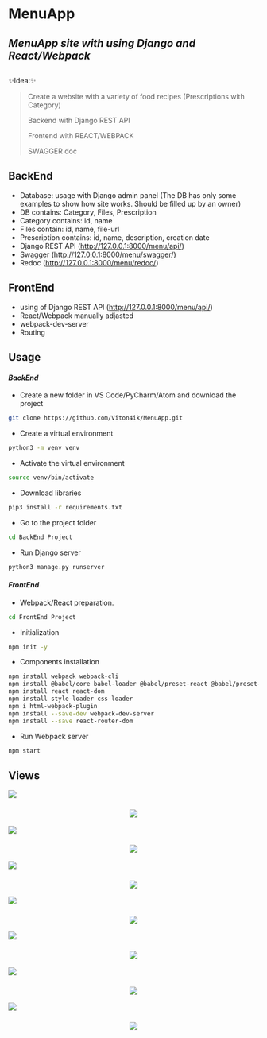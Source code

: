# MenuApp

## _MenuApp site with using Django and React/Webpack_

##
✨Idea:✨
> Create a website with a variety of food recipes (Prescriptions with Category)
> 
> Backend with Django REST API
>
> Frontend with REACT/WEBPACK 
>
> SWAGGER doc
>

## BackEnd

- Database: usage with Django admin panel (The DB has only some examples to show how site works. Should be filled up by an owner) 
- DB contains: Category, Files, Prescription
- Category contains: id, name
- Files contain: id, name, file-url
- Prescription contains: id, name, description, creation date
- Django REST API (http://127.0.0.1:8000/menu/api/)
- Swagger (http://127.0.0.1:8000/menu/swagger/)
- Redoc   (http://127.0.0.1:8000/menu/redoc/)

## FrontEnd

- using of Django REST API (http://127.0.0.1:8000/menu/api/)
- React/Webpack manually adjasted
- webpack-dev-server
- Routing

## Usage
#### _BackEnd_

- Create a new folder in VS Code/PyCharm/Atom and download the project

```sh
git clone https://github.com/Viton4ik/MenuApp.git
```
- Create a virtual environment

```sh
python3 -m venv venv
```
- Activate the virtual environment

```sh
source venv/bin/activate
```
- Download libraries

```sh
pip3 install -r requirements.txt
```
- Go to the project folder

```sh
cd BackEnd Project
```
- Run Django server

```sh
python3 manage.py runserver
```
#### _FrontEnd_

- Webpack/React preparation. 

```sh
cd FrontEnd Project
```
- Initialization 

```sh
npm init -y
```
- Components installation 

```sh
npm install webpack webpack-cli
npm install @babel/core babel-loader @babel/preset-react @babel/preset-env
npm install react react-dom
npm install style-loader css-loader
npm i html-webpack-plugin
npm install --save-dev webpack-dev-server
npm install --save react-router-dom
```
- Run Webpack server

```sh
npm start
```
## Views

<img src="https://img.shields.io/static/v1?label=1&message=REST API&color=9cf"/>
<h3 align="center"><img src="https://github.com/Viton4ik/MenuApp/blob/master/BackEnd/MenuApp/media/pictures/REST.png"/></h3> 

<img src="https://img.shields.io/static/v1?label=2&message=SWAGGER&color=9cf"/>
<h3 align="center"><img src="https://github.com/Viton4ik/MenuApp/blob/master/BackEnd/MenuApp/media/pictures/SWAGGER.png"/></h3> 

<img src="https://img.shields.io/static/v1?label=3&message=REDOC&color=9cf"/>
<h3 align="center"><img src="https://github.com/Viton4ik/MenuApp/blob/master/BackEnd/MenuApp/media/pictures/REDOC.png"/></h3> 

<img src="https://img.shields.io/static/v1?label=4&message=MainPage&color=9cf"/>
<h3 align="center"><img src="https://github.com/Viton4ik/MenuApp/blob/master/BackEnd/MenuApp/media/pictures/MainPage.png"/></h3> 

<img src="https://img.shields.io/static/v1?label=5&message=Categories&color=9cf"/>
<h3 align="center"><img src="https://github.com/Viton4ik/MenuApp/blob/master/BackEnd/MenuApp/media/pictures/Category.png"/></h3> 

<img src="https://img.shields.io/static/v1?label=6&message=All Prescriptions&color=9cf"/>
<h3 align="center"><img src="https://github.com/Viton4ik/MenuApp/blob/master/BackEnd/MenuApp/media/pictures/PrescriptionsAll.png"/></h3> 

<img src="https://img.shields.io/static/v1?label=7&message=Prescription&color=9cf"/>
<h3 align="center"><img src="https://github.com/Viton4ik/MenuApp/blob/master/BackEnd/MenuApp/media/pictures/Prescription.png"/></h3> 


